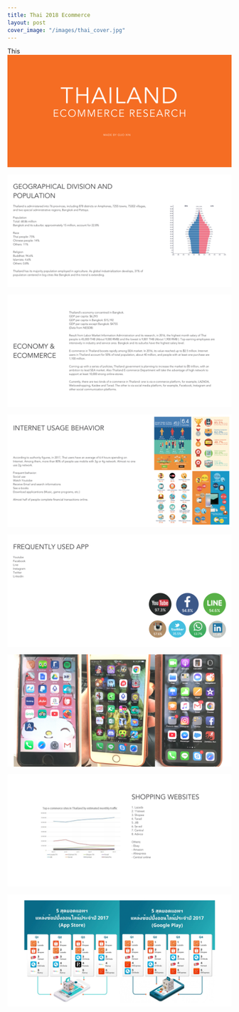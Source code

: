 ```yaml
---
title: Thai 2018 Ecommerce
layout: post
cover_image: "/images/thai_cover.jpg"
---
```


This
![](/images/thai_1.jpg)

![](/images/thai_2.jpg)

![](/images/thai_3.jpg)

![](/images/thai_4.jpg)

![](/images/thai_5.jpg)

![](/images/thai_6.jpg)

![](/images/thai_7.jpg)

![](/images/thai_8.jpg)
